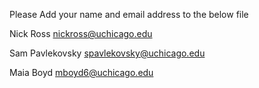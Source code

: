 
Please Add your name and email address to the below file

Nick Ross nickross@uchicago.edu

Sam Pavlekovsky spavlekovsky@uchicago.edu

Maia Boyd mboyd6@uchicago.edu
